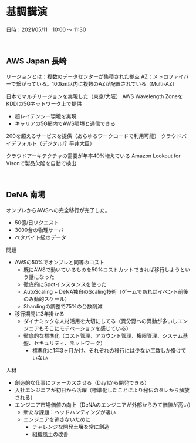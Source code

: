 # 基調講演

日時：2021/05/11　10:00 〜 11:30

<br>

## AWS Japan 長崎
リージョンとは：複数のデータセンターが集積された拠点
AZ：メトロファイバーで繋がっている。100km以内に複数のAZが配置されている（Multi-AZ）

日本でマルチリージョンを実現した（東京/大阪）
AWS Wavelength ZoneをKDDIの5Gネットワーク上で提供
- 超レイテンシー環境を実現
- キャリアの5G網内でAWS環境と通信できる

200を超えるサービスを提供（あらゆるワークロードで利用可能）
クラウドバイデフォルト（デジタル庁 平井大臣）

クラウドアーキテクチャの需要が年率40%増えている
Amazon Lookout for Visonで製品欠陥を自動で検出

<br>

## DeNA 南場
オンプレからAWSへの完全移行が完了した。
- 50億/日リクエスト
- 3000台の物理サーバ
- ペタバイト級のデータ

問題
- AWSの50%でオンプレと同等のコスト
    - 既にAWSで動いているものを50%コストカットできれば移行しようという話になった
    - 徹底的にSpotインスタンスを使った
    - AutoScaling + DeNA独自のScaling技術（ゲームであればイベント前後のみ動的スケール）
    - Shardingの調整で75%の台数削減
- 移行期間に3年掛かる
    - ダイナミックな人材活用を大切にしてる（異分野への異動が多いしエンジニアもそこにモチベーションを感じている）
    - 徹底的な標準化（コスト管理、アカウント管理、権限管理、システム基盤、セキュリティ、ネットワーク）
        - 標準化に1年3ヶ月かけ、それぞれの移行には少ない工数しか掛けていない

人材
- 創造的な仕事にフォーカスさせる（Day1から開発できる）
- 入社エンジニアが初日から活躍（標準化したことにより秘伝のタレから解放される）
- エンジニア市場価値の向上（DeNAのエンジニアが外部からみて価値が高い）
    - 新たな課題：ヘッドハンティングが凄い
    - エンジニアを逃さないために
        - チャレンジな開発土壌を常に創造
        - 組織風土の改善

